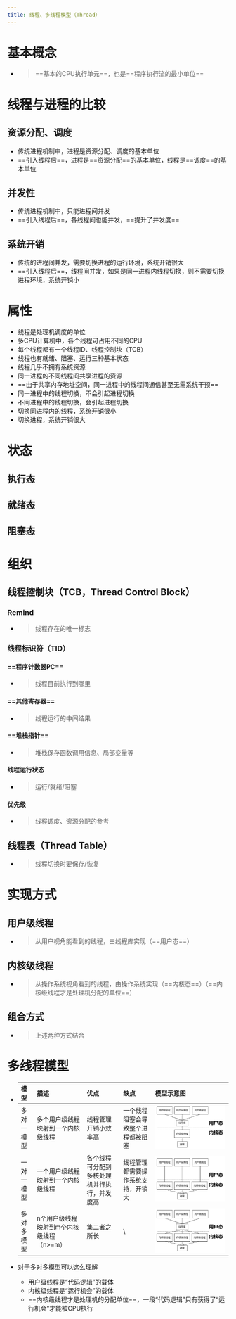 ```yaml
---
title: 线程、多线程模型（Thread）
---
```




# 基本概念

- > ==基本的CPU执行单元==，也是==程序执行流的最小单位==

# 线程与进程的比较
## 资源分配、调度

- 传统进程机制中，进程是资源分配、调度的基本单位
- ==引入线程后==，进程是==资源分配==的基本单位，线程是==调度==的基本单位

## 并发性

- 传统进程机制中，只能进程间并发
- ==引入线程后==，各线程间也能并发，==提升了并发度==

## 系统开销

- 传统的进程间并发，需要切换进程的运行环境，系统开销很大
- ==引入线程后==，线程间并发，如果是同一进程内线程切换，则不需要切换进程环境，系统开销小

# 属性

- 线程是处理机调度的单位
- 多CPU计算机中，各个线程可占用不同的CPU
- 每个线程都有一个线程ID、线程控制块（TCB）
- 线程也有就绪、阻塞、运行三种基本状态
- 线程几乎不拥有系统资源
- 同一进程的不同线程间共享进程的资源
- ==由于共享内存地址空间，同一进程中的线程间通信甚至无需系统干预==
- 同一进程中的线程切换，不会引起进程切换
- 不同进程中的线程切换，会引起进程切换
- 切换同进程内的线程，系统开销很小
- 切换进程，系统开销很大

# 状态

## 执行态

## 就绪态

## 阻塞态

# 组织
## 线程控制块（TCB，Thread Control Block）

### Remind

- > 线程存在的唯一标志

### 线程标识符（TID）

#### ==程序计数器PC==

- > 线程目前执行到哪里

#### ==其他寄存器==

- > 线程运行的中间结果

#### ==堆栈指针==

- > 堆栈保存函数调用信息、局部变量等

#### 线程运行状态

- > 运行/就绪/阻塞

#### 优先级

- > 线程调度、资源分配的参考

## 线程表（Thread Table）

- > 线程切换时要保存/恢复

# 实现方式

## 用户级线程

- > 从用户视角能看到的线程，由线程库实现（==用户态==）

## 内核级线程

- > 从操作系统视角看到的线程，由操作系统实现（==内核态==）（==内核级线程才是处理机分配的单位==）

## 组合方式

- > 上述两种方式结合

# 多线程模型

- | 模型       | 描述                                     | 优点                                         | 缺点                               | 模型示意图                                                   |
  | ---------- | ---------------------------------------- | -------------------------------------------- | ---------------------------------- | ------------------------------------------------------------ |
  | 多对一模型 | 多个用户级线程映射到一个内核级线程       | 线程管理开销小效率高                         | 一个线程阻塞会导致整个进程都被阻塞 | ![image-20250324153859637](./resource/image-20250324153859637.png) |
  | 一对一模型 | 一个用户级线程映射到一个内核级线程       | 各个线程可分配到多核处理机并行执行，并发度高 | 线程管理都需要操作系统支持，开销大 | ![image-20250324153939285](./resource/image-20250324153939285.png) |
  | 多对多模型 | n个用户级线程映射到m个内核级线程（n>=m） | 集二者之所长                                 | \                                  | ![image-20250324154026526](./resource/image-20250324154026526.png) |

- 对于多对多模型可以这么理解

  - 用户级线程是“代码逻辑”的载体
  - 内核级线程是“运行机会”的载体
  - ==内核级线程才是处理机的分配单位==，一段“代码逻辑”只有获得了“运行机会”才能被CPU执行